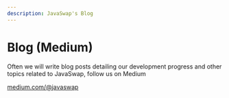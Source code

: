 ```yaml
---
description: JavaSwap's Blog
---
```


# Blog \(Medium\)

Often we will write blog posts detailing our development progress and other topics related to JavaSwap, follow us on Medium

[medium.com/@javaswap](https://medium.com/@javaswap)
